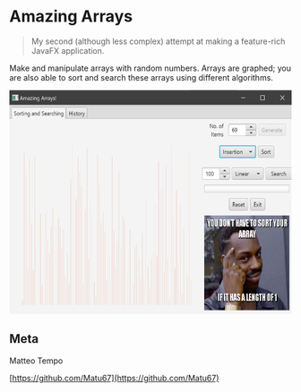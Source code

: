 # Amazing Arrays
> My second (although less complex) attempt at making a feature-rich JavaFX application.

Make and manipulate arrays with random numbers. Arrays are graphed; you are also able to sort and search these arrays using different algorithms.

<img src="https://github.com/Matu67/amazing-arrays/blob/master/header.png" width="600" height="400" />

## Meta

Matteo Tempo

[https://github.com/Matu67](https://github.com/Matu67)
